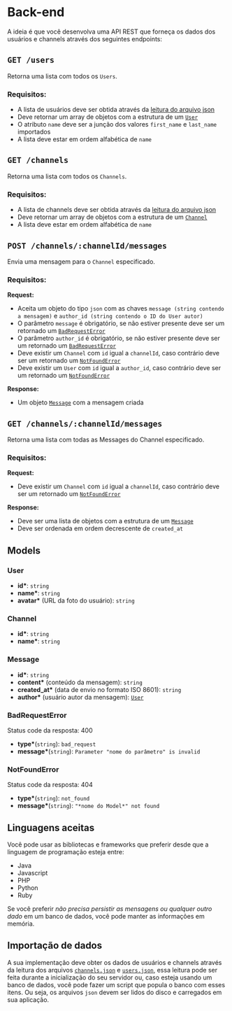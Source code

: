 # Back-end

A ideia é que você desenvolva uma API REST que forneça os dados dos usuários e channels através dos seguintes endpoints:

## `GET /users`

Retorna uma lista com todos os `Users`.

### Requisitos:

- A lista de usuários deve ser obtida através da [leitura do arquivo json](#importacao-de-dados)
- Deve retornar um array de objetos com a estrutura de um [`User`](#user)
- O atributo `name` deve ser a junção dos valores `first_name` e `last_name` importados
- A lista deve estar em ordem alfabética de `name`

## `GET /channels`

Retorna uma lista com todos os `Channels`.

### Requisitos:

- A lista de channels deve ser obtida através da [leitura do arquivo json](#importacao-de-dados)
- Deve retornar um array de objetos com a estrutura de um [`Channel`](#channel)
- A lista deve estar em ordem alfabética de `name`

## `POST /channels/:channelId/messages`

Envia uma mensagem para o `Channel` especificado.

### Requisitos:

**Request:**

- Aceita um objeto do tipo `json` com as chaves `message (string contendo a mensagem)` e `author_id (string contendo o ID do User autor)`
- O parâmetro `message` é obrigatório, se não estiver presente deve ser um retornado um [`BadRequestError`](#badrequesterror)
- O parâmetro `author_id` é obrigatório, se não estiver presente deve ser um retornado um [`BadRequestError`](#badrequesterror)
- Deve existir um `Channel` com `id` igual a `channelId`, caso contrário deve ser um retornado um [`NotFoundError`](#notfounderror)
- Deve existir um `User` com `id` igual a `author_id`, caso contrário deve ser um retornado um [`NotFoundError`](#notfounderror)

**Response:**

- Um objeto [`Message`](#message) com a mensagem criada

## `GET /channels/:channelId/messages`

Retorna uma lista com todas as Messages do Channel especificado.

### Requisitos:

**Request:**

- Deve existir um `Channel` com `id` igual a `channelId`, caso contrário deve ser um retornado um [`NotFoundError`](#notfounderror)

**Response:**

- Deve ser uma lista de objetos com a estrutura de um [`Message`](#message)
- Deve ser ordenada em ordem decrescente de `created_at`

## Models
### User
- **id\***: `string`
- **name\***: `string`
- **avatar\*** (URL da foto do usuário): `string`

### Channel
- **id\***: `string`
- **name\***: `string`

### Message
- **id\***: `string`
- **content\*** (conteúdo da mensagem): `string`
- **created_at\*** (data de envio no formato ISO 8601): `string`
- **author\*** (usuário autor da mensagem): [`User`](#user)

### BadRequestError
Status code da resposta: 400

- **type\***(`string`): `bad_request`
- **message\***(`string`): `Parameter "nome do parâmetro" is invalid`

### NotFoundError
Status code da resposta: 404

- **type\***(`string`): `not_found`
- **message\***(`string`): `"*nome do Model*" not found`

## Linguagens aceitas
Você pode usar as bibliotecas e frameworks que preferir desde que a linguagem de programação esteja entre:

- Java
- Javascript
- PHP
- Python
- Ruby

Se você preferir *não precisa persistir as mensagens ou qualquer outro dado* em um banco de dados, você pode manter as informações em memória.

## Importação de dados

A sua implementação deve obter os dados de usuários e channels através da leitura dos arquivos [`channels.json`](channels.json) e [`users.json`](users.json), essa leitura pode ser feita durante a inicialização do seu servidor ou, caso esteja usando um banco de dados, você pode fazer um script que popula o banco com esses itens. 
Ou seja, os arquivos `json` devem ser lidos do disco e carregados em sua aplicação.
